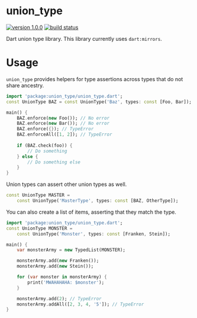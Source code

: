 # union_type

[![version 1.0.0](https://img.shields.io/badge/pub-v1.0.0-brightgreen.svg)](https://pub.dartlang.org/packages/union_type)
[![build status](https://travis-ci.org/thosakwe/union_type.svg)](https://travis-ci.org/thosakwe/union_type)

Dart union type library. This library currently uses `dart:mirrors`.

# Usage
`union_type` provides helpers for type assertions across types that do not share
ancestry.

```dart
import 'package:union_type/union_type.dart';
const UnionType BAZ = const UnionType('Baz', types: const [Foo, Bar]);

main() {
    BAZ.enforce(new Foo()); // No error
    BAZ.enforce(new Bar()); // No error
    BAZ.enforce({}); // TypeError
    BAZ.enforceAll([1, 2]); // TypeError
    
    if (BAZ.check(foo)) {
        // Do something
    } else {
        // Do something else
    }
}
```

Union types can assert other union types as well.

```dart
const UnionType MASTER =
    const UnionType('MasterType', types: const [BAZ, OtherType]);
```

You can also create a list of items, asserting that they match the type.

```dart
import 'package:union_type/union_type.dart';
const UnionType MONSTER =
    const UnionType('Monster', types: const [Franken, Stein]);

main() {
    var monsterArmy = new TypedList(MONSTER);

    monsterArmy.add(new Franken());
    monsterArmy.add(new Stein());

    for (var monster in monsterArmy) {
        print('MWAHAHAHA: $monster');
    }

    monsterArmy.add(2); // TypeError
    monsterArmy.addAll([2, 3, 4, '5']); // TypeError
}
```